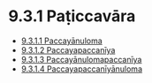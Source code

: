 # 9.3.1 Paṭiccavāra

* [9.3.1.1 Paccayānuloma](9.3.1/9.3.1.1.md)
* [9.3.1.2 Paccayapaccanīya](9.3.1/9.3.1.2.md)
* [9.3.1.3 Paccayānulomapaccanīya](9.3.1/9.3.1.3.md)
* [9.3.1.4 Paccayapaccanīyānuloma](9.3.1/9.3.1.4.md)
